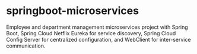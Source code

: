 # springboot-microservices
Employee and department management microservices project with Spring Boot, Spring Cloud Netflix Eureka for service discovery, Spring Cloud Config Server for centralized configuration, and WebClient for inter-service communication.
